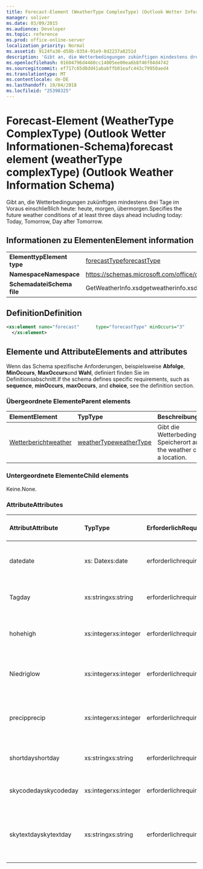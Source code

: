 ```yaml
---
title: Forecast-Element (WeatherType ComplexType) (Outlook Wetter Informationen-Schema)
manager: soliver
ms.date: 03/09/2015
ms.audience: Developer
ms.topic: reference
ms.prod: office-online-server
localization_priority: Normal
ms.assetid: 9124fa30-d58b-8354-91e9-8d2237a8251d
description: 'Gibt an, die Wetterbedingungen zukünftigen mindestens drei Tage im Voraus einschließlich heute: heute, morgen, übermorgen.'
ms.openlocfilehash: 01604796d4460cc14005ee00ea6b8f46f04d4742
ms.sourcegitcommit: ef717c65d8dd41ababffb01eafc443c79950aed4
ms.translationtype: MT
ms.contentlocale: de-DE
ms.lasthandoff: 10/04/2018
ms.locfileid: "25398325"
---
```

# <a name="forecast-element-weathertype-complextype-outlook-weather-information-schema"></a><span data-ttu-id="1acf9-103">Forecast-Element (WeatherType ComplexType) (Outlook Wetter Informationen-Schema)</span><span class="sxs-lookup"><span data-stu-id="1acf9-103">forecast element (weatherType complexType) (Outlook Weather Information Schema)</span></span>

<span data-ttu-id="1acf9-104">Gibt an, die Wetterbedingungen zukünftigen mindestens drei Tage im Voraus einschließlich heute: heute, morgen, übermorgen.</span><span class="sxs-lookup"><span data-stu-id="1acf9-104">Specifies the future weather conditions of at least three days ahead including today: Today, Tomorrow, Day after Tomorrow.</span></span>
  
## <a name="element-information"></a><span data-ttu-id="1acf9-105">Informationen zu Elementen</span><span class="sxs-lookup"><span data-stu-id="1acf9-105">Element information</span></span>

|||
|:-----|:-----|
|<span data-ttu-id="1acf9-106">**Elementtyp**</span><span class="sxs-lookup"><span data-stu-id="1acf9-106">**Element type**</span></span> <br/> |[<span data-ttu-id="1acf9-107">forecastType</span><span class="sxs-lookup"><span data-stu-id="1acf9-107">forecastType</span></span>](forecasttype-complextype-outlook-weather-information-schema.md) <br/> |
|<span data-ttu-id="1acf9-108">**Namespace**</span><span class="sxs-lookup"><span data-stu-id="1acf9-108">**Namespace**</span></span> <br/> |https://schemas.microsoft.com/office/outlook/15/getweatherinfo.xsd  <br/> |
|<span data-ttu-id="1acf9-109">**Schemadatei**</span><span class="sxs-lookup"><span data-stu-id="1acf9-109">**Schema file**</span></span> <br/> |<span data-ttu-id="1acf9-110">GetWeatherInfo.xsd</span><span class="sxs-lookup"><span data-stu-id="1acf9-110">getweatherinfo.xsd</span></span>  <br/> |
   
## <a name="definition"></a><span data-ttu-id="1acf9-111">Definition</span><span class="sxs-lookup"><span data-stu-id="1acf9-111">Definition</span></span>

```XML
<xs:element name="forecast"      type="forecastType" minOccurs="3"     maxOccurs="unbounded"    >
  </xs:element>  

```

## <a name="elements-and-attributes"></a><span data-ttu-id="1acf9-112">Elemente und Attribute</span><span class="sxs-lookup"><span data-stu-id="1acf9-112">Elements and attributes</span></span>

<span data-ttu-id="1acf9-113">Wenn das Schema spezifische Anforderungen, beispielsweise **Abfolge**, **MinOccurs**, **MaxOccurs**und **Wahl**, definiert finden Sie im Definitionsabschnitt.</span><span class="sxs-lookup"><span data-stu-id="1acf9-113">If the schema defines specific requirements, such as **sequence**, **minOccurs**, **maxOccurs**, and **choice**, see the definition section.</span></span> 
  
### <a name="parent-elements"></a><span data-ttu-id="1acf9-114">Übergeordnete Elemente</span><span class="sxs-lookup"><span data-stu-id="1acf9-114">Parent elements</span></span>

|<span data-ttu-id="1acf9-115">**Element**</span><span class="sxs-lookup"><span data-stu-id="1acf9-115">**Element**</span></span>|<span data-ttu-id="1acf9-116">**Typ**</span><span class="sxs-lookup"><span data-stu-id="1acf9-116">**Type**</span></span>|<span data-ttu-id="1acf9-117">**Beschreibung**</span><span class="sxs-lookup"><span data-stu-id="1acf9-117">**Description**</span></span>|
|:-----|:-----|:-----|
|[<span data-ttu-id="1acf9-118">Wetterbericht</span><span class="sxs-lookup"><span data-stu-id="1acf9-118">weather</span></span>](weather-element-weatherdata-elementoutlook-weather-information-schema.md) <br/> |[<span data-ttu-id="1acf9-119">weatherType</span><span class="sxs-lookup"><span data-stu-id="1acf9-119">weatherType</span></span>](weathertype-complextype-outlook-weather-information-schema.md) <br/> |<span data-ttu-id="1acf9-120">Gibt die Wetterbedingungen einen Speicherort an.</span><span class="sxs-lookup"><span data-stu-id="1acf9-120">Specifies the weather conditions of a location.</span></span>  <br/> |
   
### <a name="child-elements"></a><span data-ttu-id="1acf9-121">Untergeordnete Elemente</span><span class="sxs-lookup"><span data-stu-id="1acf9-121">Child elements</span></span>

<span data-ttu-id="1acf9-122">Keine.</span><span class="sxs-lookup"><span data-stu-id="1acf9-122">None.</span></span>
  
### <a name="attributes"></a><span data-ttu-id="1acf9-123">Attribute</span><span class="sxs-lookup"><span data-stu-id="1acf9-123">Attributes</span></span>

|<span data-ttu-id="1acf9-124">**Attribut**</span><span class="sxs-lookup"><span data-stu-id="1acf9-124">**Attribute**</span></span>|<span data-ttu-id="1acf9-125">**Typ**</span><span class="sxs-lookup"><span data-stu-id="1acf9-125">**Type**</span></span>|<span data-ttu-id="1acf9-126">**Erforderlich**</span><span class="sxs-lookup"><span data-stu-id="1acf9-126">**Required**</span></span>|<span data-ttu-id="1acf9-127">**Beschreibung**</span><span class="sxs-lookup"><span data-stu-id="1acf9-127">**Description**</span></span>|<span data-ttu-id="1acf9-128">**Mögliche Werte**</span><span class="sxs-lookup"><span data-stu-id="1acf9-128">**Possible values**</span></span>|
|:-----|:-----|:-----|:-----|:-----|
|<span data-ttu-id="1acf9-129">date</span><span class="sxs-lookup"><span data-stu-id="1acf9-129">date</span></span>  <br/> |<span data-ttu-id="1acf9-130">xs: Date</span><span class="sxs-lookup"><span data-stu-id="1acf9-130">xs:date</span></span>  <br/> |<span data-ttu-id="1acf9-131">erforderlich</span><span class="sxs-lookup"><span data-stu-id="1acf9-131">required</span></span>  <br/> |<span data-ttu-id="1acf9-132">Gibt das Datum für die Planung.</span><span class="sxs-lookup"><span data-stu-id="1acf9-132">Specifies the date for the forecast.</span></span>  <br/> |<span data-ttu-id="1acf9-133">Ein Wert, der den Typ xs: Date</span><span class="sxs-lookup"><span data-stu-id="1acf9-133">A value of the type xs:date</span></span>  <br/> |
|<span data-ttu-id="1acf9-134">Tag</span><span class="sxs-lookup"><span data-stu-id="1acf9-134">day</span></span>  <br/> |<span data-ttu-id="1acf9-135">xs:string</span><span class="sxs-lookup"><span data-stu-id="1acf9-135">xs:string</span></span>  <br/> |<span data-ttu-id="1acf9-136">erforderlich</span><span class="sxs-lookup"><span data-stu-id="1acf9-136">required</span></span>  <br/> |<span data-ttu-id="1acf9-137">Gibt einen Tag für die Planung.</span><span class="sxs-lookup"><span data-stu-id="1acf9-137">Specifies a day for the forecast.</span></span>  <br/> |<span data-ttu-id="1acf9-138">Ein Wert, der den Typ xs:</span><span class="sxs-lookup"><span data-stu-id="1acf9-138">A value of the type xs:string</span></span>  <br/> |
|<span data-ttu-id="1acf9-139">hohe</span><span class="sxs-lookup"><span data-stu-id="1acf9-139">high</span></span>  <br/> |<span data-ttu-id="1acf9-140">xs:integer</span><span class="sxs-lookup"><span data-stu-id="1acf9-140">xs:integer</span></span>  <br/> |<span data-ttu-id="1acf9-141">erforderlich</span><span class="sxs-lookup"><span data-stu-id="1acf9-141">required</span></span>  <br/> |<span data-ttu-id="1acf9-142">Gibt die höchste prognostizierten Temperatur an.</span><span class="sxs-lookup"><span data-stu-id="1acf9-142">Specifies the forecasted highest temperature.</span></span>  <br/> |<span data-ttu-id="1acf9-143">Der Wert der Type-xs</span><span class="sxs-lookup"><span data-stu-id="1acf9-143">A value of the type xs:integer</span></span>  <br/> |
|<span data-ttu-id="1acf9-144">Niedrig</span><span class="sxs-lookup"><span data-stu-id="1acf9-144">low</span></span>  <br/> |<span data-ttu-id="1acf9-145">xs:integer</span><span class="sxs-lookup"><span data-stu-id="1acf9-145">xs:integer</span></span>  <br/> |<span data-ttu-id="1acf9-146">erforderlich</span><span class="sxs-lookup"><span data-stu-id="1acf9-146">required</span></span>  <br/> |<span data-ttu-id="1acf9-147">Gibt die geplanten niedrigsten Temperatur an.</span><span class="sxs-lookup"><span data-stu-id="1acf9-147">Specifies the forecasted lowest temperature.</span></span>  <br/> |<span data-ttu-id="1acf9-148">Der Wert der Type-xs</span><span class="sxs-lookup"><span data-stu-id="1acf9-148">A value of the type xs:integer</span></span>  <br/> |
|<span data-ttu-id="1acf9-149">precip</span><span class="sxs-lookup"><span data-stu-id="1acf9-149">precip</span></span>  <br/> |<span data-ttu-id="1acf9-150">xs:integer</span><span class="sxs-lookup"><span data-stu-id="1acf9-150">xs:integer</span></span>  <br/> |<span data-ttu-id="1acf9-151">erforderlich</span><span class="sxs-lookup"><span data-stu-id="1acf9-151">required</span></span>  <br/> |<span data-ttu-id="1acf9-152">Gibt die Möglichkeit Prozentsatz Niederschlagsmenge an.</span><span class="sxs-lookup"><span data-stu-id="1acf9-152">Specifies the percentage possibility of precipitation.</span></span>  <br/> |<span data-ttu-id="1acf9-153">Der Wert der Type-xs</span><span class="sxs-lookup"><span data-stu-id="1acf9-153">A value of the type xs:integer</span></span>  <br/> |
|<span data-ttu-id="1acf9-154">shortday</span><span class="sxs-lookup"><span data-stu-id="1acf9-154">shortday</span></span>  <br/> |<span data-ttu-id="1acf9-155">xs:string</span><span class="sxs-lookup"><span data-stu-id="1acf9-155">xs:string</span></span>  <br/> |<span data-ttu-id="1acf9-156">erforderlich</span><span class="sxs-lookup"><span data-stu-id="1acf9-156">required</span></span>  <br/> |<span data-ttu-id="1acf9-157">Gibt einen Tag in abgekürzter Form an.</span><span class="sxs-lookup"><span data-stu-id="1acf9-157">Specifies a day in abbreviated form.</span></span>  <br/> |<span data-ttu-id="1acf9-158">Ein Wert, der den Typ xs:</span><span class="sxs-lookup"><span data-stu-id="1acf9-158">A value of the type xs:string</span></span>  <br/> |
|<span data-ttu-id="1acf9-159">skycodeday</span><span class="sxs-lookup"><span data-stu-id="1acf9-159">skycodeday</span></span>  <br/> |<span data-ttu-id="1acf9-160">xs:integer</span><span class="sxs-lookup"><span data-stu-id="1acf9-160">xs:integer</span></span>  <br/> |<span data-ttu-id="1acf9-161">erforderlich</span><span class="sxs-lookup"><span data-stu-id="1acf9-161">required</span></span>  <br/> |<span data-ttu-id="1acf9-162">Gibt einen Code für die geplanten Bedingungen an.</span><span class="sxs-lookup"><span data-stu-id="1acf9-162">Specifies a code for the forecasted conditions.</span></span>  <br/> |<span data-ttu-id="1acf9-163">Der Wert der Type-xs</span><span class="sxs-lookup"><span data-stu-id="1acf9-163">A value of the type xs:integer</span></span>  <br/> |
|<span data-ttu-id="1acf9-164">skytextday</span><span class="sxs-lookup"><span data-stu-id="1acf9-164">skytextday</span></span>  <br/> |<span data-ttu-id="1acf9-165">xs:string</span><span class="sxs-lookup"><span data-stu-id="1acf9-165">xs:string</span></span>  <br/> |<span data-ttu-id="1acf9-166">erforderlich</span><span class="sxs-lookup"><span data-stu-id="1acf9-166">required</span></span>  <br/> |<span data-ttu-id="1acf9-167">Gibt ein bis zwei Wörter, die die geplanten Bedingungen zu beschreiben.</span><span class="sxs-lookup"><span data-stu-id="1acf9-167">Specifies one to two words that describe the forecasted conditions.</span></span>  <br/> |<span data-ttu-id="1acf9-168">Ein Wert, der den Typ xs:</span><span class="sxs-lookup"><span data-stu-id="1acf9-168">A value of the type xs:string</span></span>  <br/> |
   

